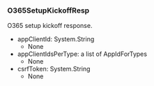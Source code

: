 ### O365SetupKickoffResp
O365 setup kickoff response.

- appClientId: System.String
  - None
- appClientIdsPerType: a list of AppIdForTypes
  - None
- csrfToken: System.String
  - None
